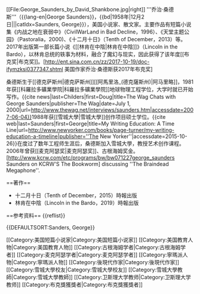 [[File:George_Saunders_by_David_Shankbone.jpg|right]]
'''乔治·桑德斯'''（{{lang-en|George Saunders}}，{{bd|1958年|12月2日|||catIdx=Saunders, George}}），美国小说家、散文家。主要作品有短篇小说集《内战之地在衰弱中》（CivilWarLand in Bad Decline，1996）、《天堂主题公园》（Pastoralia，2000)、《十二月十日》（Tenth of December，2013）等。2017年出版第一部长篇小说《[[林肯在中陰|林肯在中陰]]》（Lincoln in the Bardo），以林肯总统的轶事为材料，融合了魔幻与现实，因此获得了该年度[[布克奖|布克奖]]。<ref>[http://ent.sina.com.cn/zz/2017-10-19/doc-ifymzksi0377347.shtml 美国作家乔治·桑德斯获2017年布克奖]</ref>

桑德斯生于[[德克萨斯州|德克萨斯州]][[阿馬里洛_(德克薩斯州)|阿马里略]]，1981年获[[科羅拉多礦業學院|科羅拉多礦業學院]]地球物理工程学位，大学时就已开始写作。<ref>{{cite news|last=Childers|first=Doug|title=The Wag Chats with George Saunders|publisher=The Wag|date=July 1, 2000|url=http://www.thewag.net/interviews/saunders.htm|accessdate=2007-06-04}}</ref>1988年获[[雪城大學|雪城大學]]创作项目硕士学位。<ref name="timeline">{{cite web|last=Saunders|first=George|title=My Writing Education: A Time Line|url=http://www.newyorker.com/books/page-turner/my-writing-education-a-timeline|publisher=''The New Yorker''|accessdate=2015-10-26}}</ref>在度过了数年工程师生涯后，桑德斯加入雪城大學，教授艺术创作课程。2006年曾获[[麦克阿瑟奖|麦克阿瑟奖]]、古根海姆奖金。<ref>[http://www.kcrw.com/etc/programs/bw/bw071227george_saunders Saunders on KCRW'S The Bookworm] discussing ''The Braindead Megaphone''.</ref>

==著作==
* 十二月十日（Tenth of December，2015）時報出版
* 林肯在中陰（Lincoln in the Bardo，2019）時報出版

==参考资料==
{{reflist}}

{{DEFAULTSORT:Sanders, George}}

[[Category:美国短篇小说家|Category:美国短篇小说家]]
[[Category:美国教育人物|Category:美国教育人物]]
[[Category:古根海姆学者|Category:古根海姆学者]]
[[Category:麦克阿瑟学者|Category:麦克阿瑟学者]]
[[Category:寧瑪派人物|Category:寧瑪派人物]]
[[Category:後現代作家|Category:後現代作家]]
[[Category:雪城大學校友|Category:雪城大學校友]]
[[Category:雪城大學教師|Category:雪城大學教師]]
[[Category:卫斯理大学教师|Category:卫斯理大学教师]]
[[Category:布克獎獲獎者|Category:布克獎獲獎者]]
